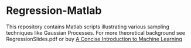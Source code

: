 # Regression-Matlab
This repository contains Matlab scripts illustrating various sampling techniques like Gaussian Processes. For more theoretical background see RegressionSlides.pdf or buy  [A Concise Introduction to Machine Learning](https://www.amazon.com/gp/product/0815384106/ref=dbs_a_def_rwt_bibl_vppi_i0)
